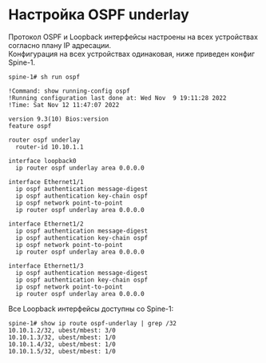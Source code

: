 # Настройка OSPF underlay

Протокол OSPF и Loopback интерфейсы настроены на всех устройствах согласно плану IP адресации.  
Конфигурация на всех устройствах одинаковая, ниже приведен конфиг Spine-1.

```
spine-1# sh run ospf

!Command: show running-config ospf
!Running configuration last done at: Wed Nov  9 19:11:28 2022
!Time: Sat Nov 12 11:47:07 2022

version 9.3(10) Bios:version
feature ospf

router ospf underlay
  router-id 10.10.1.1

interface loopback0
  ip router ospf underlay area 0.0.0.0

interface Ethernet1/1
  ip ospf authentication message-digest
  ip ospf authentication key-chain ospf
  ip ospf network point-to-point
  ip router ospf underlay area 0.0.0.0

interface Ethernet1/2
  ip ospf authentication message-digest
  ip ospf authentication key-chain ospf
  ip ospf network point-to-point
  ip router ospf underlay area 0.0.0.0

interface Ethernet1/3
  ip ospf authentication message-digest
  ip ospf authentication key-chain ospf
  ip ospf network point-to-point
  ip router ospf underlay area 0.0.0.0
```
Все Loopback интерфейсы доступны со Spine-1:
```
spine-1# show ip route ospf-underlay | grep /32
10.10.1.2/32, ubest/mbest: 3/0
10.10.1.3/32, ubest/mbest: 1/0
10.10.1.4/32, ubest/mbest: 1/0
10.10.1.5/32, ubest/mbest: 1/0
```
